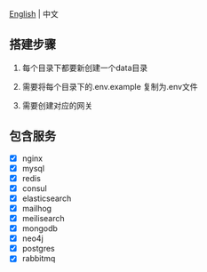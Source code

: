 [English](./README.md) | 中文

## 搭建步骤

1. 每个目录下都要新创建一个data目录

2. 需要将每个目录下的.env.example 复制为.env文件

3. 需要创建对应的网关

## 包含服务

- [x] nginx
- [x] mysql
- [x] redis
- [x] consul
- [x] elasticsearch
- [x] mailhog
- [x] meilisearch
- [x] mongodb
- [x] neo4j
- [x] postgres
- [x] rabbitmq
